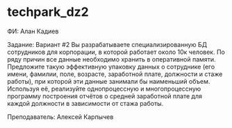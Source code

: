 
# techpark_dz2

ФИ: Алан Кадиев

Задание: Вариант #2
Вы разрабатываете специализированную БД сотрудников для корпорации, в которой работает около 10к человек. По ряду причин все данные необходимо хранить в оперативной памяти. Предложите такую эффективную упаковку данных о сотруднике (его имени, фамилии, поле, возрасте, заработной плате, должности и стаже работы), при которой эти данные занимали бы наименьший объем. Используя её, реализуйте однопроцессную и многопроцессную программу построения отчётов о средней заработной плате для каждой должности в зависимости от стажа работы.

Преподаватель: Алексей Карпычев
